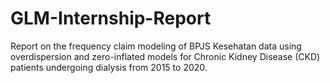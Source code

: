 # GLM-Internship-Report
Report on the frequency claim modeling of BPJS Kesehatan data using overdispersion and zero-inflated models for Chronic Kidney Disease (CKD) patients undergoing dialysis from 2015 to 2020.
